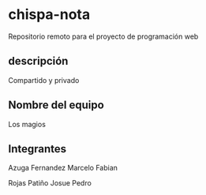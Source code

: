# chispa-nota
Repositorio remoto para el proyecto de programación web
## descripción
Compartido y privado 
## Nombre del equipo 
Los magios
## Integrantes
Azuga Fernandez Marcelo Fabian

Rojas Patiño Josue Pedro
